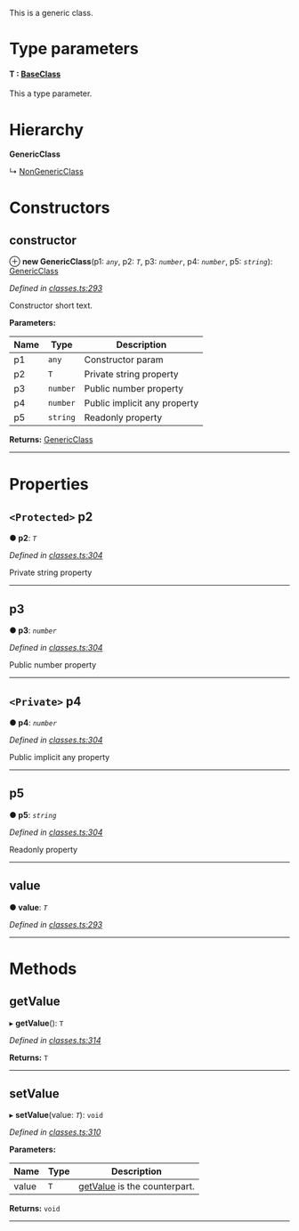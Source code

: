 

This is a generic class.

# Type parameters
#### T :  [BaseClass](_classes_.baseclass.md)

This a type parameter.

# Hierarchy

**GenericClass**

↳  [NonGenericClass](_classes_.nongenericclass.md)

# Constructors

<a id="constructor"></a>

##  constructor

⊕ **new GenericClass**(p1: *`any`*, p2: *`T`*, p3: *`number`*, p4: *`number`*, p5: *`string`*): [GenericClass](_classes_.genericclass.md)

*Defined in [classes.ts:293](https://github.com/OutSystems/typedoc-plugin-markdown/blob/master/test/src/classes.ts#L293)*

Constructor short text.

**Parameters:**

| Name | Type | Description |
| ------ | ------ | ------ |
| p1 | `any` |  Constructor param |
| p2 | `T` |  Private string property |
| p3 | `number` |  Public number property |
| p4 | `number` |  Public implicit any property |
| p5 | `string` |  Readonly property |

**Returns:** [GenericClass](_classes_.genericclass.md)

___

# Properties

<a id="p2"></a>

## `<Protected>` p2

**● p2**: *`T`*

*Defined in [classes.ts:304](https://github.com/OutSystems/typedoc-plugin-markdown/blob/master/test/src/classes.ts#L304)*

Private string property

___
<a id="p3"></a>

##  p3

**● p3**: *`number`*

*Defined in [classes.ts:304](https://github.com/OutSystems/typedoc-plugin-markdown/blob/master/test/src/classes.ts#L304)*

Public number property

___
<a id="p4"></a>

## `<Private>` p4

**● p4**: *`number`*

*Defined in [classes.ts:304](https://github.com/OutSystems/typedoc-plugin-markdown/blob/master/test/src/classes.ts#L304)*

Public implicit any property

___
<a id="p5"></a>

##  p5

**● p5**: *`string`*

*Defined in [classes.ts:304](https://github.com/OutSystems/typedoc-plugin-markdown/blob/master/test/src/classes.ts#L304)*

Readonly property

___
<a id="value"></a>

##  value

**● value**: *`T`*

*Defined in [classes.ts:293](https://github.com/OutSystems/typedoc-plugin-markdown/blob/master/test/src/classes.ts#L293)*

___

# Methods

<a id="getvalue"></a>

##  getValue

▸ **getValue**(): `T`

*Defined in [classes.ts:314](https://github.com/OutSystems/typedoc-plugin-markdown/blob/master/test/src/classes.ts#L314)*

**Returns:** `T`

___
<a id="setvalue"></a>

##  setValue

▸ **setValue**(value: *`T`*): `void`

*Defined in [classes.ts:310](https://github.com/OutSystems/typedoc-plugin-markdown/blob/master/test/src/classes.ts#L310)*

**Parameters:**

| Name | Type | Description |
| ------ | ------ | ------ |
| value | `T` |  [getValue](_classes_.genericclass.md#getvalue) is the counterpart. |

**Returns:** `void`

___

